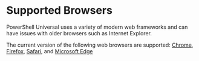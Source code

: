 # Supported Browsers

PowerShell Universal uses a variety of modern web frameworks and can have issues with older browsers such as Internet Explorer.

The current version of the following web browsers are supported: [Chrome](https://www.google.com/chrome/), [Firefox](http://www.mozilla.org/firefox/), [Safari](http://www.apple.com/safari/), and [Microsoft Edge](https://www.microsoft.com/en-us/windows/microsoft-edge)

